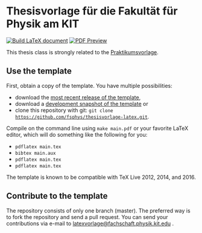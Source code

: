 # Thesisvorlage für die Fakultät für Physik am KIT

[![Build LaTeX document](https://github.com/fsphys/thesisvorlage-latex/actions/workflows/build_latex.yml/badge.svg)](https://github.com/fsphys/thesisvorlage-latex/actions/workflows/build_latex.yml)
[![PDF Preview](https://img.shields.io/badge/docs-dev-blue.svg)](https://nightly.link/fsphys/thesisvorlage-latex/workflows/build_latex/master/PDF.zip)

This thesis class is strongly related to the [Praktikumsvorlage](https://github.com/fsphys/praktikum-protokollvorlage-latex/).

## Use the template
First, obtain a copy of the template. You have multiple possibilities:
* download the [most recent release of the template](https://github.com/fsphys/thesisvorlage-latex/releases),
* download a [development snapshot of the template](https://github.com/fsphys/thesisvorlage-latex/archive/master.zip) or
* clone this repository with git: <code>git clone https://github.com/fsphys/thesisvorlage-latex.git</code>.

Compile on the command line using <code>make main.pdf</code> or your favorite LaTeX editor, which will do something like the following for you:
* <code>pdflatex main.tex</code>
* <code>bibtex main.aux</code>
* <code>pdflatex main.tex</code>
* <code>pdflatex main.tex</code>

The template is known to be compatible with TeX Live 2012, 2014, and 2016.

## Contribute to the template

The repository consists of only one branch (master). The preferred way is to fork the repository and send a pull request. You can send your contributions via e-mail to latexvorlage@fachschaft.physik.kit.edu .
